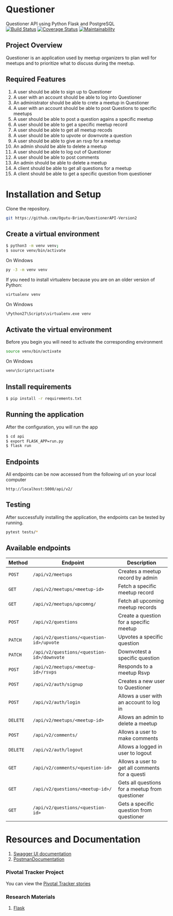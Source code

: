 # Questioner
Questioner API using Python Flask and PostgreSQL  
[![Build Status](https://travis-ci.com/Ogutu-Brian/QuestionerAPI-Version2.svg?branch=develop)](https://travis-ci.com/Ogutu-Brian/QuestionerAPI-Version2)
[![Coverage Status](https://coveralls.io/repos/github/Ogutu-Brian/QuestionerAPI-Version2/badge.svg?branch=develop)](https://coveralls.io/github/Ogutu-Brian/QuestionerAPI-Version2?branch=develop)
[![Maintainability](https://api.codeclimate.com/v1/badges/8689fc6f2c1aae58a9f4/maintainability)](https://codeclimate.com/github/Ogutu-Brian/QuestionerAPI-Version2/maintainability)   
## Project Overview
Questioner is an application used by meetup organizers to plan well for meetups and to prioritize what to discuss during the meetup.

## Required Features
1. A user should be able to sign up to Questioner 
2. A user with an account should be able to log into Questioner
3. An administrator should be able to crete a meetup in Questioner
4. A user with an account should be able to post Questions to specific meetups
5. A user should be able to post a question agains a specific meetup
6. A user should be able to get a specific meetup record
7. A user should be able to get all meetup recods
8. A user should be able to upvote or downvote a question
9. A user should be able to give an rsvp for a meetup
10. An admin should be able to delete a meetup
11. A user should be able to log out of Questioner
12. A user should be able to post comments
13. An admin should be able to delete a meetup
14. A client should be able to get all questions for a meetup
15. A client should be able to get a specific question from questioner

# Installation and Setup
Clone the repository.
```bash
git https://github.com/Ogutu-Brian/QuestionerAPI-Version2
```

## Create a virtual environment

```bash
$ python3 -m venv venv;
$ source venv/bin/activate
```
On Windows
```bash
py -3 -m venv venv
```
If you need to install virtualenv because you are on an older version of Python:
```bash
virtualenv venv
```
On Windows
```bash
\Python27\Scripts\virtualenv.exe venv
```

## Activate the virtual environment
Before you begin you will need to activate the corresponding environment
```bash
source venv/bin/activate
```
On Windows
```bash
venv\Scripts\activate
```

## Install requirements
```bash
$ pip install -r requirements.txt
```

## Running the application
After the configuration, you will run the app 
```bash
$ cd api
$ export FLASK_APP=run.py
$ flask run
```

## Endpoints
All endpoints can be now accessed from the following url on your local computer
```
http://localhost:5000/api/v2/
``````

## Testing
After successfully installing the application, the endpoints can be tested by running.
```bash
pytest tests/*
```

## Available endpoints
| Method        |  Endpoint                                   |  Description                                           |
| ------------- |  -------------                              |  -------------                                         |
| `POST`        | `/api/v2/meetups`                           |  Creates a meetup record by admin                      |
| `GET`         | `/api/v2/meetups/<meetup-id>`               |  Fetch a specific meetup record                        |
| `GET`         | `/api/v2/meetups/upcomng/`                  |  Fetch all upcoming meetup records                     |
| `POST`        | `/api/v2/questions`                         |  Create a question for a specific meetup               |
| `PATCH`       | `/api/v2/questions/<question-id>/upvote`    |  Upvotes a specific question                           |
| `PATCH`       | `/api/v2/questions/<question-id>/downvote`  |  Downvotest a specific question                        |
| `POST`        | `/api/v2/meetups/<meetup-id>/rsvps`         |  Responds to a meetup Rsvp                             |
| `POST`        | `/api/v2/auth/signup`                       |  Creates a new user to Questioner                      | 
| `POST`        | `/api/v2/auth/login`                        |  Allows a user with an account to log in               |
| `DELETE`      | `/api/v2/meetups/<meetup-id>`               |  Allows an admin to delete a meetup                    |
| `POST`        | `/api/v2/comments/`                         |  Allows a user to make comments                        |
| `DELETE`      | `/api/v2/auth/logout`                       |  Allows a logged in user to logout                     |
| `GET`         | `/api/v2/comments/<question-id>`            |  Allows a user to get all comments for a questi        |
| `GET`         | `/api/v2/questions/<meetup-id>/`            |  Gets all questions for a meetup from questioner       |
| `GET`         | `/api/v2/questions/<question-id>`           |  Gets a specific question from questioner              |
      
# Resources and Documentation
1. [Swagger UI documentation](http://questioner-api-v2.herokuapp.com/apidocs/) 
2. [PostmanDocumentation](https://documenter.getpostman.com/view/5179699/RznLHcQ2)

### Pivotal Tracker Project
You can view the [Pivotal Tracker stories](https://www.pivotaltracker.com/n/projects/2235331)

### Research Materials   

1. [Flask](http://flask.pocoo.org/docs/1.0/)
